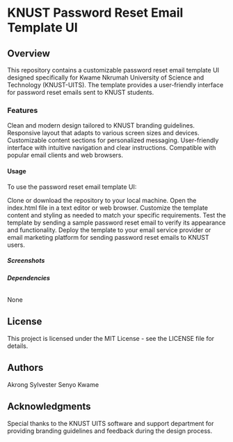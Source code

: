 # **KNUST Password Reset Email Template UI**

## **Overview**

This repository contains a customizable password reset email template UI designed specifically for Kwame Nkrumah University of Science and Technology (KNUST-UITS). The template provides a user-friendly interface for password reset emails sent to KNUST students.

### **Features**

Clean and modern design tailored to KNUST branding guidelines.
Responsive layout that adapts to various screen sizes and devices.
Customizable content sections for personalized messaging.
User-friendly interface with intuitive navigation and clear instructions.
Compatible with popular email clients and web browsers.

#### **Usage**

To use the password reset email template UI:

Clone or download the repository to your local machine.
Open the index.html file in a text editor or web browser.
Customize the template content and styling as needed to match your specific requirements.
Test the template by sending a sample password reset email to verify its appearance and functionality.
Deploy the template to your email service provider or email marketing platform for sending password reset emails to KNUST users.

##### **Screenshots**

###### **Dependencies**

None

## **License**

This project is licensed under the MIT License - see the LICENSE file for details.

## **Authors**

Akrong Sylvester Senyo Kwame

## **Acknowledgments**

Special thanks to the KNUST UITS software and support department for providing branding guidelines and feedback during the design process.
